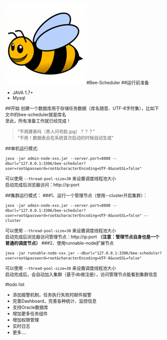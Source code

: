 ![BeeScheduler](admin-node/src/main/resources/public/app/img/logo.png "BeeScheduler")
#Bee-Scheduler
##运行前准备
- JAVA 1.7+
- Mysql
  
##开始
创建一个数据库用于存储任务数据（库名随意、UTF-8字符集），比如下文中的bee-scheduler就是库名  
至此，所有准备工作就已经完成！  
  
>“不用建表吗（黑人问号脸.jpg）？？？”  
>“不用！数据表会在系统首次启动的时候自动生成”
  
##单机运行模式:
```shell
java -jar admin-node-xxx.jar --server.port=8080 --dburl="127.0.0.1:3306/bee-scheduler?user=root&password=root&characterEncoding=UTF-8&useSSL=false"
```
可以使用 ```--thread-pool-size=30``` 来设置调度线程池大小  
启动完成后浏览器访问：http://ip:port  
  
##集群运行模式：
###1、运行一个管理节点（使用--cluster开启集群）：
```shell
java -jar admin-node-xxx.jar --server.port=8080 --dburl="127.0.0.1:3306/bee-scheduler?user=root&password=root&characterEncoding=UTF-8&useSSL=false" --cluster
```
可以使用 ```--thread-pool-size=30``` 来设置调度线程池大小  
启动完成后浏览器访问管理节点：http://ip:port **（注意：管理节点自身也是一个普通的调度节点）** 
###2、使用runnable-node扩展节点
```shell
java -jar runnable-node-xxx.jar --dburl="127.0.0.1:3306/bee-scheduler?user=root&password=root&characterEncoding=UTF-8&useSSL=false"
```
可以使用 ```--thread-pool-size=30``` 来设置调度线程池大小  
启动完成后，会自动加入集群（基于db做注册），访问管理节点能看到集群信息
  
#todo list
- 添加报警机制，任务执行失败时邮件报警
- 完善Dashboard，完善各种统计、监控信息
- 支持Oracle数据库
- 增加更多任务组件
- 增加权限管理
- 实时日志
- 更多....
  
  